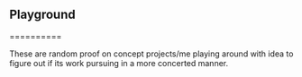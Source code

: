 ## Playground
==========

These are random proof on concept projects/me playing around with idea to figure out if its work pursuing in a more concerted manner.

